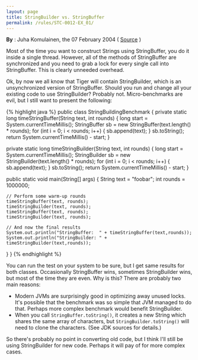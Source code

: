 ```yaml
---
layout: page
title: StringBuilder vs. StringBuffer
permalink: /rules/STC-0012-EX_01/
---
```


**By** : Juha Komulainen, the 07 February 2004 ( [Source](http://www.jroller.com/komu/entry/stringbuilder_vs_stringbuffer) )

Most of the time you want to construct Strings using StringBuffer, you do
it inside a single thread. However, all of the methods of StringBuffer are
synchronized and you need to grab a lock for every single call into
StringBuffer. This is clearly unneeded overhead.

Ok, by now we all know that Tiger will contain StringBuilder, which is an
unsynchronized version of StringBuffer. Should you run and change all your
existing code to use StringBuilder? Probably not. Micro-benchmarks are
evil, but I still want to present the following:

{% highlight java %}
public class StringBuildingBenchmark {
  private static long timeStringBuffer(String text, int rounds) {
    long start = System.currentTimeMillis();
    StringBuffer sb = new StringBuffer(text.length() * rounds);
    for (int i = 0; i < rounds; i++) {
      sb.append(text);
    }
    sb.toString();
    return System.currentTimeMillis() - start;
  }
    
  private static long timeStringBuilder(String text, int rounds) {
    long start = System.currentTimeMillis();
    StringBuilder sb = new StringBuilder(text.length() * rounds);
    for (int i = 0; i < rounds; i++) {
      sb.append(text);
    }
    sb.toString();
    return System.currentTimeMillis() - start;
  }
    
  public static void main(String[] args) {
    String text = "foobar";
    int rounds = 1000000;

    // Perform some warm-up rounds
    timeStringBuffer(text, rounds);
    timeStringBuilder(text, rounds);
    timeStringBuffer(text, rounds);
    timeStringBuilder(text, rounds);

    // And now the final results
    System.out.println("StringBuffer:  " + timeStringBuffer(text,rounds));
    System.out.println("StringBuilder: " + timeStringBuilder(text,rounds));
  }
}
{% endhighlight %}

You can run the test on your system to be sure, but I get same results for
both classes. Occasionally StringBuffer wins, sometimes StringBuilder wins,
but most of the time they are even. Why is this? There are probably two
main reasons:

  * Modern JVMs are surprisingly good in optimizing away unused locks. It's
possible that the benchmark was so simple that JVM managed to do that.
Perhaps more complex benchmark would benefit StringBuilder.
  * When you call `StringBuffer.toString()`, it creates a new String which
shares the same array of characters, but `StringBuilder.toString()` will need
to clone the characters. (See JDK sources for details.)

So there's probably no point in converting old code, but I think I'll still
be using StringBuilder for new code. Perhaps it will pay of for more
complex cases.
